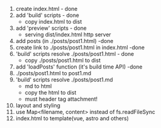 1. create index.html - done
2. add 'build' scripts - done
   - copy index.html to dist
3. add 'preview' scripts - done
   - serving dist/index.html http server
4. add posts (in ./posts/post1.html) -done
5. create link to ./posts/post1.html in index.html -done
6. 'build' scripts resolve ./posts/post1.html - done
   - copy ./posts/post1.html to dist
7. add 'loadPosts' function (it's build time API) -done
8. ./posts/post1.html to post1.md
9. 'build' scripts resolve ./posts/post1.md
   - md to html
   - copy the html to dist
   - must header tag attachment!
10. layout and styling
11. use Map<filename, content> instead of fs.readFileSync
12. index.html to template(vue, astro and others)

